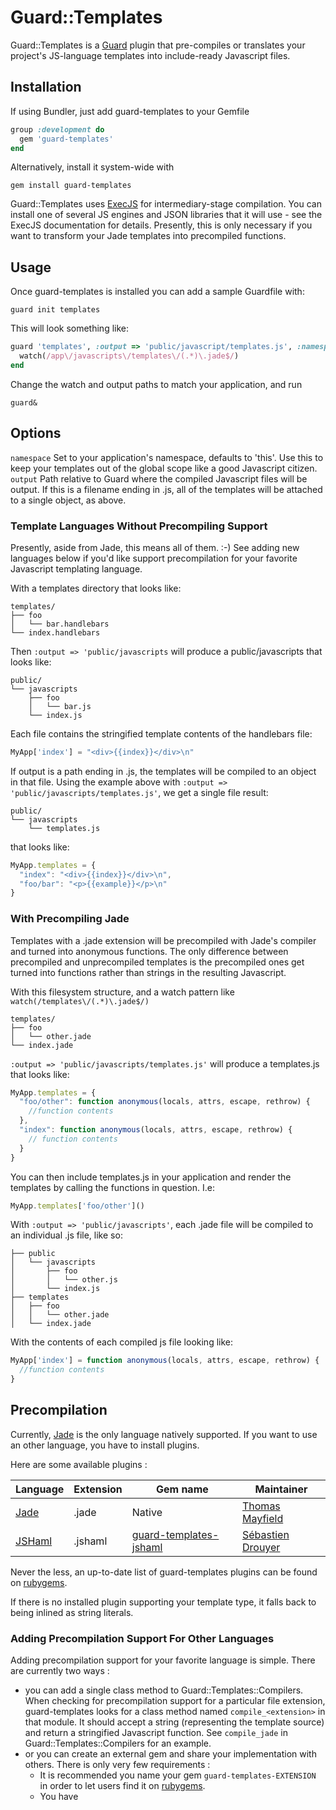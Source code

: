 # Guard::Templates

Guard::Templates is a [Guard](https://github.com/guard/guard) plugin that pre-compiles or translates your project's JS-language templates into include-ready Javascript files.

## Installation
If using Bundler, just add guard-templates to your Gemfile

```ruby
group :development do
  gem 'guard-templates'
end
```

Alternatively, install it system-wide with 

```
gem install guard-templates
```

Guard::Templates uses [ExecJS](https://github.com/sstephenson/execjs) for intermediary-stage compilation. You can install one of several JS engines and JSON libraries that it will use - see the ExecJS documentation for details. Presently, this is only necessary if you want to transform your Jade templates into precompiled functions.

## Usage
Once guard-templates is installed you can add a sample Guardfile with:

```
guard init templates
```

This will look something like:

```ruby
guard 'templates', :output => 'public/javascript/templates.js', :namespace => 'MyApp' do
  watch(/app\/javascripts\/templates\/(.*)\.jade$/)
end
```

Change the watch and output paths to match your application, and run 

```
guard&
```

## Options

```namespace``` Set to your application's namespace, defaults to 'this'. Use this to keep your templates out of the global scope like a good Javascript citizen. 
```output``` Path relative to Guard where the compiled Javascript files will be output. If this is a filename ending in .js, all of the templates will be attached to a single object, as above.

### Template Languages Without Precompiling Support
Presently, aside from Jade, this means all of them. :-) See adding new languages below if you'd like support precompilation for your favorite Javascript templating language.

With a templates directory that looks like:

```
templates/
├── foo
│   └── bar.handlebars
└── index.handlebars
```

Then ```:output => 'public/javascripts``` will produce a public/javascripts that looks like:

```
public/
└── javascripts
    ├── foo
    │   └── bar.js
    └── index.js
```

Each file contains the stringified template contents of the handlebars file:

```javascript
MyApp['index'] = "<div>{{index}}</div>\n"
```

If output is a path ending in .js, the templates will be compiled to an object in that file. Using the example above with ```:output => 'public/javascripts/templates.js'```, we get a single file result:

```
public/
└── javascripts
    └── templates.js
```

that looks like:

```javascript
MyApp.templates = {
  "index": "<div>{{index}}</div>\n",
  "foo/bar": "<p>{{example}}</p>\n"
}
```

### With Precompiling Jade
Templates with a .jade extension will be precompiled with Jade's compiler and turned into anonymous functions. The only difference between precompiled and unprecompiled templates is the precompiled ones get turned into functions rather than strings in the resulting Javascript.

With this filesystem structure, and a watch pattern like ```watch(/templates\/(.*)\.jade$/)```

```
templates/
├── foo
│   └── other.jade
└── index.jade
```

```:output => 'public/javascripts/templates.js'``` will produce a templates.js that looks like:

```javascript
MyApp.templates = {
  "foo/other": function anonymous(locals, attrs, escape, rethrow) {
    //function contents
  },
  "index": function anonymous(locals, attrs, escape, rethrow) {
    // function contents
  }
}
```

You can then include templates.js in your application and render the templates by calling the functions in question. I.e:

```javascript
MyApp.templates['foo/other']()
```

With ```:output => 'public/javascripts'```, each .jade file will be compiled to an individual .js file, like so:

```
├── public
│   └── javascripts
│       ├── foo
│       │   └── other.js
│       └── index.js
├── templates
│   ├── foo
│   │   └── other.jade
│   └── index.jade
```

With the contents of each compiled js file looking like:

```javascript
MyApp['index'] = function anonymous(locals, attrs, escape, rethrow) {
  //function contents
}
```

## Precompilation 
Currently, [Jade](https://github.com/visionmedia/jade) is the only language natively supported. If you want to use an other language, you have to install plugins.

Here are some available plugins :

<table>
  <thead>
    <tr>
      <th>Language</th>
      <th>Extension</th>
      <th>Gem name</th>
      <th>Maintainer</th>
    </tr>
  </thead>
  <tbody>
    <tr>
      <td><a href="http://github.com/visionmedia/jade">Jade</a></td>
      <td>.jade</td>
      <td>Native</td>
      <td><a href="http://github.com/thegreatape">Thomas Mayfield</a></td>
    </tr>
    <tr>
      <td><a href="http://github.com/sdrdis/haml_to_js">JSHaml</a></td>
      <td>.jshaml</td>
      <td><a href="http://github.com/sdrdis/guard-templates-jshaml">guard-templates-jshaml</a></td>
      <td><a href="http://github.com/sdrdis">Sébastien Drouyer</a></td>
    </tr>
  </tbody>
</table>

Never the less, an up-to-date list of guard-templates plugins can be found on [rubygems](https://rubygems.org/search?query=guard-templates-).

If there is no installed plugin supporting your template type, it falls back to being inlined as string literals.

### Adding Precompilation Support For Other Languages
Adding precompilation support for your favorite language is simple. There are currently two ways :
* you can add a single class method to Guard::Templates::Compilers. When checking for precompilation support for a particular file extension, guard-templates looks for a class method named ```compile_<extension>``` in that module. It should accept a string (representing the template source) and return a stringified Javascript function. See ```compile_jade``` in Guard::Templates::Compilers for an example.
* or you can create an external gem and share your implementation with others. There is only very few requirements :
  * It is recommended you name your gem ```guard-templates-EXTENSION``` in order to let users find it on [rubygems](https://rubygems.org/search?query=guard-templates-).
  * You have
